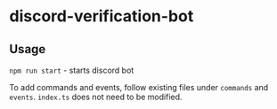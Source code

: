 # discord-verification-bot

## Usage

`npm run start` - starts discord bot

To add commands and events, follow existing files under `commands` and `events`. `index.ts` does not need to be modified.
